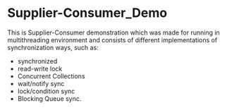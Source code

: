 # Supplier-Consumer_Demo
This is Supplier-Consumer demonstration which was made for running in multithreading environment and consists of different implementations of synchronization ways, such as:
 - synchronized
 - read-write lock
 - Concurrent Collections
 - wait/notify sync
 - lock/condition sync
 - Blocking Queue sync.
